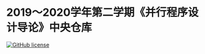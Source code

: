 # 2019～2020学年第二学期《并行程序设计导论》中央仓库

[![GitHub license](https://img.shields.io/github/license/Dragon1573/Parallel-Programming?label=License)](https://github.com/Dragon1573/Parallel-Programming/blob/master/LICENSE)
